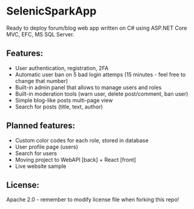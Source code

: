 # SelenicSparkApp
Ready to deploy forum/blog web app written on C# using ASP.NET Core MVC, EFC, MS SQL Server.

## Features:
- User authentication, registration, 2FA
- Automatic user ban on 5 bad login attemps (15 minutes - feel free to change that number)
- Built-in admin panel that allows to manage users and roles
- Built-in moderation tools (warn user, delete post/comment, ban user)
- Simple blog-like posts multi-page view
- Search for posts (title, text, author)

## Planned features:
- Custom color codes for each role, stored in database
- User profile page (users)
- Search for users
- Moving project to WebAPI [back] + React [front]
- Live website sample

## License:
Apache 2.0 - remember to modify license file when forking this repo!
